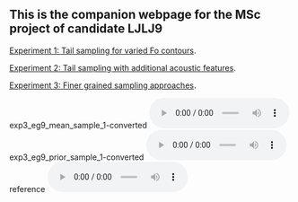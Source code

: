<!-- home page -->

## This is the companion webpage for the MSc project of candidate **LJLJ9** 


[Experiment 1: Tail sampling for varied Fo contours](https://ljlj9.github.io/mscproject/experiment_1.html).
<br>

[Experiment 2: Tail sampling with additional acoustic features](https://ljlj9.github.io/mscproject/experiment_2.html).
<br>

[Experiment 3: Finer grained sampling approaches](https://ljlj9.github.io/mscproject/experiment_3.html).

exp3_eg9_mean_sample_1-converted
<audio controls = "controls" style="width: 250px;">
<source src="Experiment3/tvae_afp_web_samples/Example9/exp3_eg9_mean_sample_1-converted.wav" type="audio/wav">
</audio>
exp3_eg9_prior_sample_1-converted
<audio controls = "controls" style="width: 250px;">
<source src="Experiment3/tvae_afp_web_samples/Example9/exp3_eg9_prior_sample_1-converted.wav" type="audio/wav">
</audio>
reference
<audio controls = "controls" style="width: 250px;">
<source src="Experiment3/tvae_afp_web_samples/Example9/convert_reference.wav" type="audio/wav">
</audio>
